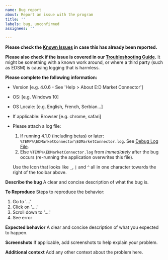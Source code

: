 ```yaml
---
name: Bug report
about: Report an issue with the program
title: ''
labels: bug, unconfirmed
assignees: ''

---
```


**Please check the [Known Issues](https://github.com/EDCD/EDMarketConnector/issues/618) in case this has already been reported.**

**Please also check if the issue is covered in our [Troubleshooting Guide](https://github.com/EDCD/EDMarketConnector/wiki/Troubleshooting).** It might be something with a known work around, or where a third party (such as EDSM) is causing logging that is harmless.

**Please complete the following information:**
 - Version [e.g. 4.0.6 - See 'Help > About E:D Market Connector']
 - OS: [e.g. Windows 10]
 - OS Locale: [e.g. English, French, Serbian...]
 - If applicable: Browser [e.g. chrome, safari]
 - Please attach a log file:
     1. If running 4.1.0 (including betas) or later: `%TEMP%\EDMarketConnector\EDMarketConnector.log`.  See [Debug Log File](https://github.com/EDCD/EDMarketConnector/wiki/Troubleshooting#debug-log-files).
     1. Else `%TEMP%\EDMarketConnector.log` from *immediately* after the bug occurs (re-running the application overwrites this file).
   
   Use the Icon that looks like `_`, `|` and `^` all in one character towards the right of the toolbar above.

**Describe the bug**
A clear and concise description of what the bug is.

**To Reproduce**
Steps to reproduce the behavior:
1. Go to '...'
2. Click on '....'
3. Scroll down to '....'
4. See error

**Expected behavior**
A clear and concise description of what you expected to happen.

**Screenshots**
If applicable, add screenshots to help explain your problem.

**Additional context**
Add any other context about the problem here.
